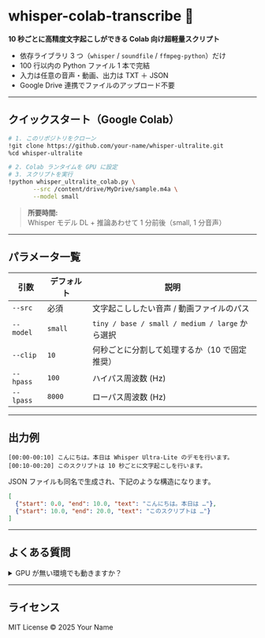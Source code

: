 # whisper-colab-transcribe 🐝

**10 秒ごとに高精度文字起こしができる Colab 向け超軽量スクリプト**

* 依存ライブラリ 3 つ（`whisper` / `soundfile` / `ffmpeg-python`）だけ
* 100 行以内の Python ファイル 1 本で完結
* 入力は任意の音声・動画、出力は TXT ＋ JSON
* Google Drive 連携でファイルのアップロード不要

---

## クイックスタート（Google Colab）

```bash
# 1. このリポジトリをクローン
!git clone https://github.com/your-name/whisper-ultralite.git
%cd whisper-ultralite

# 2. Colab ランタイムを GPU に設定
# 3. スクリプトを実行
!python whisper_ultralite_colab.py \
       --src /content/drive/MyDrive/sample.m4a \
       --model small
```

> **所要時間:** Whisper モデル DL + 推論あわせて 1 分前後（small, 1 分音声）

---

## パラメータ一覧

| 引数        | デフォルト   | 説明                                          |
| --------- | ------- | ------------------------------------------- |
| `--src`   | 必須      | 文字起こししたい音声 / 動画ファイルのパス                      |
| `--model` | `small` | `tiny / base / small / medium / large` から選択 |
| `--clip`  | `10`    | 何秒ごとに分割して処理するか（10 で固定推奨）                    |
| `--hpass` | `100`   | ハイパス周波数 (Hz)                                |
| `--lpass` | `8000`  | ローパス周波数 (Hz)                                |

---

## 出力例

```
[00:00-00:10] こんにちは。本日は Whisper Ultra‑Lite のデモを行います。
[00:10-00:20] このスクリプトは 10 秒ごとに文字起こしを行います。
```

JSON ファイルも同名で生成され、下記のような構造になります。

```json
[
  {"start": 0.0, "end": 10.0, "text": "こんにちは。本日は …"},
  {"start": 10.0, "end": 20.0, "text": "このスクリプトは …"}
]
```

---

## よくある質問

<details>
<summary>GPU が無い環境でも動きますか？</summary>
CPU でも動作しますが、推論速度が 5〜10 倍ほど遅くなります。短い音声での検証を推奨します。
</details>


---

## ライセンス

MIT License © 2025 Your Name
